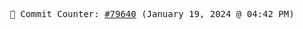 <p align="center">
    <samp>
        📮 Commit Counter: <a href="https://github.com/Javascript-void0/Javascript-void0/commits/main">#79640</a> (January 19, 2024 @ 04:42 PM)
    </samp>
</p>